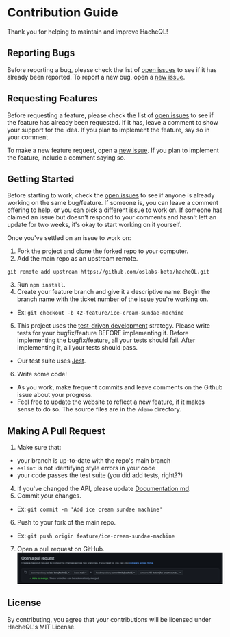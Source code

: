 # Contribution Guide

Thank you for helping to maintain and improve HacheQL!

## Reporting Bugs

Before reporting a bug, please check the list of [open issues](https://github.com/oslabs-beta/hacheQL/issues) to see if it has already been reported. To report a new bug, open a [new issue](https://github.com/oslabs-beta/hacheQL/issues).

## Requesting Features

Before requesting a feature, please check the list of [open issues](https://github.com/oslabs-beta/hacheQL/issues) to see if the feature has already been requested. If it has, leave a comment to show your support for the idea. If you plan to implement the feature, say so in your comment.

To make a new feature request, open a [new issue](https://github.com/oslabs-beta/hacheQL/issues). If you plan to implement the feature, include a comment saying so.

## Getting Started

Before starting to work, check the [open issues](https://github.com/oslabs-beta/hacheQL/issues) to see if anyone is already working on the same bug/feature. If someone is, you can leave a comment offering to help, or you can pick a different issue to work on. If someone has claimed an issue but doesn't respond to your comments and hasn't left an update for two weeks, it's okay to start working on it yourself.

Once you've settled on an issue to work on:

1. Fork the project and clone the forked repo to your computer.
2. Add the main repo as an upstream remote.
```
git remote add upstream https://github.com/oslabs-beta/hacheQL.git
```
3. Run `npm install`.
4. Create your feature branch and give it a descriptive name. Begin the branch name with the ticket number of the issue you're working on.
  - Ex: `git checkout -b 42-feature/ice-cream-sundae-machine`
5. This project uses the [test-driven development](https://www.agilealliance.org/glossary/tdd/#q=~(infinite~false~filters~(postType~(~'page~'post~'aa_book~'aa_event_session~'aa_experience_report~'aa_glossary~'aa_research_paper~'aa_video)~tags~(~'tdd))~searchTerm~'~sort~false~sortDirection~'asc~page~1)) strategy. Please write tests for your bugfix/feature BEFORE implementing it. Before implementing the bugfix/feature, all your tests should fail. After implementing it, all your tests should pass.
  - Our test suite uses [Jest](https://jestjs.io/).
6. Write some code!
  - As you work, make frequent commits and leave comments on the Github issue about your progress.
  - Feel free to update the website to reflect a new feature, if it makes sense to do so. The source files are in the `/demo` directory.

## Making A Pull Request

1. Make sure that: 
 - your branch is up-to-date with the repo's main branch
 - `eslint` is not identifying style errors in your code
 - your code passes the test suite (you did add tests, right??)
4. If you've changed the API, please update [Documentation.md](DOCUMENTATION.md).
5. Commit your changes.
  - Ex: `git commit -m 'Add ice cream sundae machine'`
6. Push to your fork of the main repo.
  - Ex: `git push origin feature/ice-cream-sundae-machine`
7. Open a pull request on GitHub.
![](pull-request.png)

## License
By contributing, you agree that your contributions will be licensed under HacheQL's MIT License.
